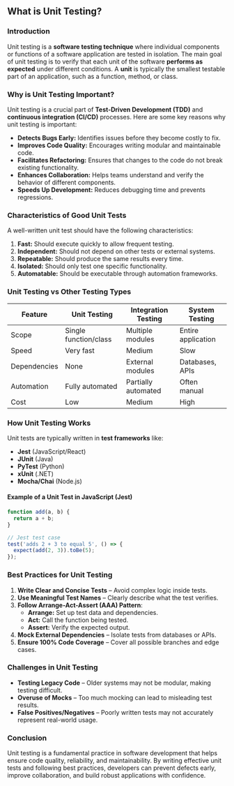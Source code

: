 ## **What is Unit Testing?**

### Introduction
Unit testing is a **software testing technique** where individual components or functions of a software application are tested in isolation. The main goal of unit testing is to verify that each unit of the software **performs as expected** under different conditions. A **unit** is typically the smallest testable part of an application, such as a function, method, or class.

### Why is Unit Testing Important?
Unit testing is a crucial part of **Test-Driven Development (TDD)** and **continuous integration (CI/CD)** processes. Here are some key reasons why unit testing is important:

- **Detects Bugs Early:** Identifies issues before they become costly to fix.
- **Improves Code Quality:** Encourages writing modular and maintainable code.
- **Facilitates Refactoring:** Ensures that changes to the code do not break existing functionality.
- **Enhances Collaboration:** Helps teams understand and verify the behavior of different components.
- **Speeds Up Development:** Reduces debugging time and prevents regressions.

### Characteristics of Good Unit Tests
A well-written unit test should have the following characteristics:

1. **Fast:** Should execute quickly to allow frequent testing.
2. **Independent:** Should not depend on other tests or external systems.
3. **Repeatable:** Should produce the same results every time.
4. **Isolated:** Should only test one specific functionality.
5. **Automatable:** Should be executable through automation frameworks.

### Unit Testing vs Other Testing Types
| Feature         | Unit Testing | Integration Testing | System Testing |
|---------------|-------------|-----------------|---------------|
| Scope         | Single function/class | Multiple modules | Entire application |
| Speed         | Very fast | Medium | Slow |
| Dependencies  | None | External modules | Databases, APIs |
| Automation    | Fully automated | Partially automated | Often manual |
| Cost          | Low | Medium | High |

### How Unit Testing Works
Unit tests are typically written in **test frameworks** like:
- **Jest** (JavaScript/React)
- **JUnit** (Java)
- **PyTest** (Python)
- **xUnit** (.NET)
- **Mocha/Chai** (Node.js)

#### Example of a Unit Test in JavaScript (Jest)
```javascript
function add(a, b) {
  return a + b;
}

// Jest test case
test('adds 2 + 3 to equal 5', () => {
  expect(add(2, 3)).toBe(5);
});
```

### Best Practices for Unit Testing
1. **Write Clear and Concise Tests** – Avoid complex logic inside tests.
2. **Use Meaningful Test Names** – Clearly describe what the test verifies.
3. **Follow Arrange-Act-Assert (AAA) Pattern**:
   - **Arrange:** Set up test data and dependencies.
   - **Act:** Call the function being tested.
   - **Assert:** Verify the expected output.
4. **Mock External Dependencies** – Isolate tests from databases or APIs.
5. **Ensure 100% Code Coverage** – Cover all possible branches and edge cases.

### Challenges in Unit Testing
- **Testing Legacy Code** – Older systems may not be modular, making testing difficult.
- **Overuse of Mocks** – Too much mocking can lead to misleading test results.
- **False Positives/Negatives** – Poorly written tests may not accurately represent real-world usage.

### Conclusion
Unit testing is a fundamental practice in software development that helps ensure code quality, reliability, and maintainability. By writing effective unit tests and following best practices, developers can prevent defects early, improve collaboration, and build robust applications with confidence.


